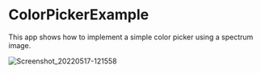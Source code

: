# ColorPickerExample
This app shows how to implement a simple color picker using a spectrum image.


![Screenshot_20220517-121558](https://user-images.githubusercontent.com/8132694/168789400-85297449-38c7-4686-ae0b-e5e37e20eba1.png)
